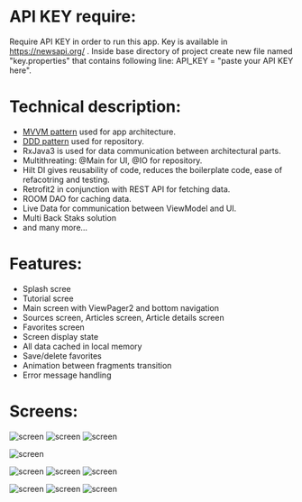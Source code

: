 # API KEY require:
Require API KEY in order to run this app. Key is available in https://newsapi.org/ . Inside base directory of project create new file named "key.properties" that contains following line: API_KEY = "paste your API KEY here".

# Technical description:
* [MVVM pattern](https://developer.android.com/jetpack/guide#overview) used for app architecture.
* [DDD pattern](https://proandroiddev.com/the-real-repository-pattern-in-android-efba8662b754) used for repository.
* RxJava3 is used for data communication between architectural parts.
* Multithreating: @Main for UI, @IO for repository.
* Hilt DI gives reusability of code, reduces the boilerplate code, ease of refacotring and testing.
* Retrofit2 in conjunction with REST API for fetching data.
* ROOM DAO for caching data.
* Live Data for communication between ViewModel and UI.
* Multi Back Staks solution
* and many more...

# Features:
*	Splash scree
*	Tutorial scree
*	Main screen with ViewPager2 and bottom navigation
*	Sources screen, Articles screen, Article details screen
*	Favorites screen
*	Screen display state
*	All data cached in local memory
*	Save/delete favorites
*	Animation between fragments transition
*	Error message handling

# Screens:
![screen](splash_screen.png)
![screen](tutorial_screen2.png)
![screen](tutorial_screen3.png)

![screen](notification_screen.png)

![screen](sources_screen.png)
![screen](articles_screen.png)
![screen](article_details_screen.png)

![screen](favorites_screen_empty.png)
![screen](favorites_screen.png)
![screen](about_screen.png)
